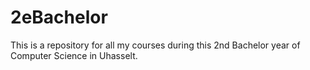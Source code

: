 # 2eBachelor
This is a repository for all my courses during this 2nd Bachelor year of Computer Science in Uhasselt.
